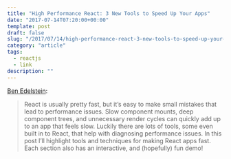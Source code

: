 ```yaml
---
title: "High Performance React: 3 New Tools to Speed Up Your Apps"
date: "2017-07-14T07:20:00+00:00"
template: post
draft: false
slug: "/2017/07/14/high-performance-react-3-new-tools-to-speed-up-your-apps/"
category: "article"
tags:
  - reactjs
  - link
description: ""
---
```


[Ben Edelstein](https://medium.freecodecamp.org/make-react-fast-again-tools-and-techniques-for-speeding-up-your-react-app-7ad39d3c1b82):

> React is usually pretty fast, but it’s easy to make small mistakes that lead to performance issues. Slow component mounts, deep component trees, and unnecessary render cycles can quickly add up to an app that feels slow.
> Luckily there are lots of tools, some even built in to React, that help with diagnosing performance issues. In this post I’ll highlight tools and techniques for making React apps fast. Each section also has an interactive, and (hopefully) fun demo!
